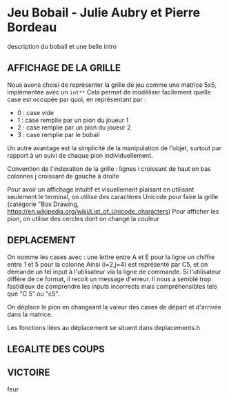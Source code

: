 # Jeu Bobail - Julie Aubry et Pierre Bordeau

description du bobail et une belle intro

## AFFICHAGE DE LA GRILLE

Nous avons choisi de représenter la grille de jeu comme une matrice 5x5, implémentée avec un `int**`
Cela permet de modéliser facilement quelle case est occupée par quoi, en représentant par : 
- 0 : case vide
- 1 : case remplie par un pion du joueur 1
- 2 : case remplie par un pion du joueur 2
- 3 : case remplie par le bobail
  
Un autre avantage est la simplicité de la manipulation de l'objet, surtout par rapport à un suivi de chaque pion individuellement.

Convention de l'indexation de la grille :
lignes i croissant de haut en bas
colonnes j croissant de gauche à droite

Pour avoir un affichage intuitif et visuellement plaisant en utilisant seulement le terminal, on utilise des caractères Unicode pour faire la grille (catégorie "Box Drawing, https://en.wikipedia.org/wiki/List_of_Unicode_characters)
Pour afficher les pion, on utilise des cercles dont on change la couleur

## DEPLACEMENT

On nomme les cases avec :
une lettre entre A et E pour la ligne
un chiffre entre 1 et 5 pour la colonne
Ainsi (i=2,j=4) est représenté par C5, et on demande un tel input à l'utilisateur via la ligne de commande. Si l'utilisateur différe de ce format, il recoit un message d'erreur. Il nous a semblé trop fastidieux de comprendre les inputs incorrects mais compréhensibles tels que "C 5" ou "c5".

On déplace le pion en changeant la valeur des cases de départ et d'arrivée dans la matrice.

Les fonctions liées au déplacement se situent dans deplacements.h

## LEGALITE DES COUPS

## VICTOIRE

feur
